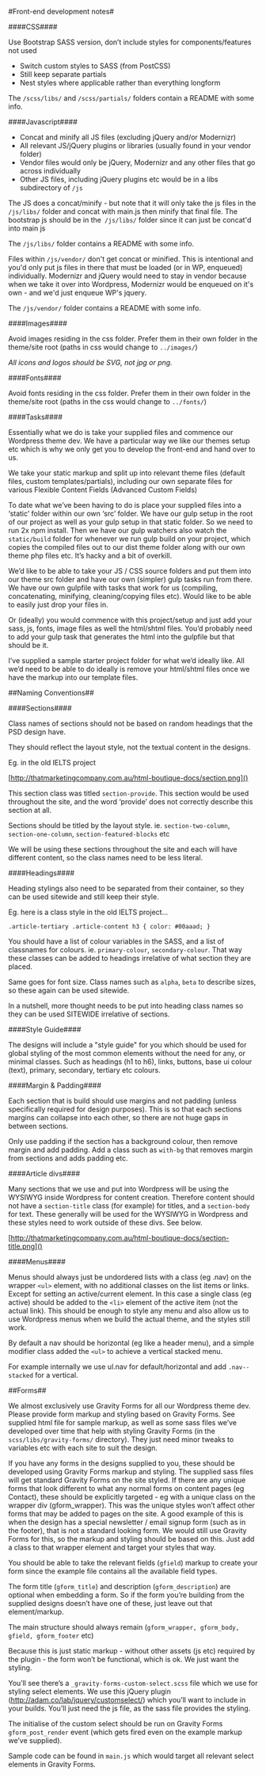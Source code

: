 #Front-end development notes#

####CSS####

Use Bootstrap SASS version, don’t include styles for components/features not used 

- Switch custom styles to SASS (from PostCSS)
- Still keep separate partials
- Nest styles where applicable rather than everything longform

The `/scss/libs/` and `/scss/partials/` folders contain a README with some info.

####Javascript####

- Concat and minify all JS files (excluding jQuery and/or Modernizr)
- All relevant JS/jQuery plugins or libraries (usually found in your vendor folder)
- Vendor files would only be jQuery, Modernizr and any other files that go across individually
- Other JS files, including jQuery plugins etc would be in a libs subdirectory of `/js`

The JS does a concat/minify - but note that it will only take the js files in the `/js/libs/` folder and concat with main.js then minify that final file. The bootstrap js should be in the` /js/libs/` folder since it can just be concat'd into main js

The `/js/libs/` folder contains a README with some info.

Files within `/js/vendor/` don't get concat or minified. This is intentional and you'd only put js files in there that must be loaded (or in WP, enqueued) individually. Modernizr and jQuery would need to stay in vendor because when we take it over into Wordpress, Modernizr would be enqueued on it's own - and we'd just enqueue WP's jquery.

The `/js/vendor/` folder contains a README with some info.

####Images####

Avoid images residing in the css folder. Prefer them in their own folder in the theme/site root (paths in css would change to `../images/`)

_All icons and logos should be SVG, not jpg or png._

####Fonts####

Avoid fonts residing in the css folder. Prefer them in their own folder in the theme/site root (paths in the css would change to `../fonts/`)

####Tasks####

Essentially what we do is take your supplied files and commence our Wordpress theme dev. We have a particular way we like our themes setup etc which is why we only get you to develop the front-end and hand over to us.

We take your static markup and split up into relevant theme files (default files, custom templates/partials), including our own separate files for various Flexible Content Fields (Advanced Custom Fields)

To date what we’ve been having to do is place your supplied files into a ‘static’ folder within our own ‘src’ folder. We have our gulp setup in the root of our project as well as your gulp setup in that static folder. So we need to run 2x npm install. Then we have our gulp watchers also watch the `static/build` folder for whenever we run gulp build on your project, which copies the compiled files out to our dist theme folder along with our own theme php files etc. It’s hacky and a bit of overkill.

We’d like to be able to take your JS / CSS source folders and put them into our theme src folder and have our own (simpler) gulp tasks run from there. We have our own gulpfile with tasks that work for us (compiling, concatenating, minifying, cleaning/copying files etc). Would like to be able to easily just drop your files in.

Or (ideally) you would commence with this project/setup and just add your sass, js, fonts, image files as well the html/shtml files. You’d probably need to add your gulp task that generates the html into the gulpfile but that should be it.

I’ve supplied a sample starter project folder for what we’d ideally like. All we’d need to be able to do ideally is remove your html/shtml files once we have the markup into our template files.

##Naming Conventions##

####Sections####

Class names of sections should not be based on random headings that the PSD design have. 

They should reflect the layout style, not the textual content in the designs.

Eg. in the old IELTS project

[http://thatmarketingcompany.com.au/html-boutique-docs/section.png]()

This section class was titled `section-provide`.  This section would be used throughout the site, and the word ‘provide’ does not correctly describe this section at all.  

Sections should be titled by the layout style. ie. `section-two-column`, `section-one-column`, `section-featured-blocks` etc

We will be using these sections throughout the site and each will have different content, so the class names need to be less literal.

####Headings####

Heading stylings also need to be separated from their container, so they can be used sitewide and still keep their style.

Eg. here is a class style in the old IELTS project...

`
.article-tertiary .article-content h3 {
   color: #00aaad;
}
`

You should have a list of colour variables in the SASS, and a list of classnames for colours. ie. `primary-colour`, `secondary-colour`.  That way these classes can be added to headings irrelative of what section they are placed.

Same goes for font size.  Class names such as `alpha`, `beta` to describe sizes, so these again can be used sitewide.

In a nutshell, more thought needs to be put into heading class names so they can be used SITEWIDE irrelative of sections.

####Style Guide####

The designs will include a "style guide" for you which should be used for global styling of the most common elements without the need for any, or minimal classes. Such as headings (h1 to h6), links, buttons, base ui colour (text), primary, secondary, tertiary etc colours.

####Margin & Padding####

Each section that is build should use margins and not padding (unless specifically required for design purposes).  This is so that each sections margins can collapse into each other, so there are not huge gaps in between sections.

Only use padding if the section has a background colour, then remove margin and add padding.  Add a class such as `with-bg` that removes margin from sections and adds padding etc.

####Article divs####

Many sections that we use and put into Wordpress will be using the WYSIWYG inside Wordpress for content creation.  Therefore content should not have a `section-title` class (for example) for titles, and a `section-body` for text.  These generally will be used for the WYSIWYG in Wordpress and these styles need to work outside of these divs.  See below.

[http://thatmarketingcompany.com.au/html-boutique-docs/section-title.png]()

####Menus####

Menus should always just be undordered lists with a class (eg .nav) on the wrapper `<ul>` element, with no additional classes on the list items or links. Except for setting an active/current element. In this case a single class (eg active) should be added to the `<li>` element of the active item (not the actual link). This should be enough to style any menu and also allow us to use Wordpress menus when we build the actual theme, and the styles still work.

By default a nav should be horizontal (eg like a header menu), and a simple modifier class added the `<ul>` to achieve a vertical stacked menu.

For example internally we use ul.nav for default/horizontal and add `.nav--stacked` for a vertical. 

##Forms##

We almost exclusively use Gravity Forms for all our Wordpress theme dev. Please provide form markup and styling based on Gravity Forms. See supplied html file for sample markup, as well as some sass files we’ve developed over time that help with styling Gravity Forms (in the `scss/libs/gravity-forms/` directory). They just need minor tweaks to variables etc with each site to suit the design.

If you have any forms in the designs supplied to you, these should be developed using Gravity Forms markup and styling. The supplied sass files will get standard Gravity Forms on the site styled. If there are any unique forms that look different to what any normal forms on content pages (eg Contact), these should be explicitly targeted - eg with a unique class on the wrapper div (gform_wrapper). This was the unique styles won’t affect other forms that may be added to pages on the site. A good example of this is when the design has a special newsletter / email signup form (such as in the footer), that is not a standard looking form. We would still use Gravity Forms for this, so the markup and styling should be based on this. Just add a class to that wrapper element and target your styles that way.

You should be able to take the relevant fields (`gfield`) markup to create your form since the example file contains all the available field types.

The form title (`gform_title`) and description (`gform_description`) are optional when embedding a form. So if the form you’re building from the supplied designs doesn’t have one of these, just leave out that element/markup.

The main structure should always remain (`gform_wrapper, gform_body, gfield, gform_footer` etc)

Because this is just static markup - without other assets (js etc) required by the plugin - the form won’t be functional, which is ok. We just want the styling. 

You’ll see there’s a `_gravity-forms-custom-select.scss` file which we use for styling select elements. We use this jQuery plugin (http://adam.co/lab/jquery/customselect/) which you’ll want to include in your builds. You’ll just need the js file, as the sass file provides the styling.

The initialise of the custom select should be run on Gravity Forms `gform_post_render` event (which gets fired even on the example markup we’ve supplied). 

Sample code can be found in `main.js` which would target all relevant select elements in Gravity Forms.

